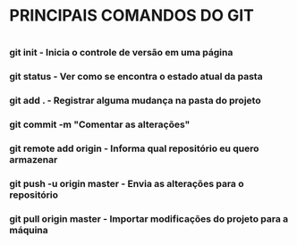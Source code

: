 <h1>PRINCIPAIS COMANDOS DO GIT <h1>
<h3>git init - Inicia o controle de versão em uma página<h3>
<h3>git status - Ver como se encontra o estado atual da pasta<h3>
<h3>git add . - Registrar alguma mudança na pasta do projeto<h3>
<h3>git commit -m "Comentar as alterações"<h3>
<h3>git remote add origin - Informa qual repositório eu quero armazenar <h3>
<h3>git push -u origin master - Envia as alterações para o repositório<h3>
<h3>git pull origin master - Importar modificações do projeto para a máquina<h3>
